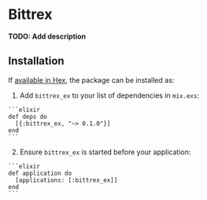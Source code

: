 # Bittrex

**TODO: Add description**

## Installation

If [available in Hex](https://hex.pm/docs/publish), the package can be installed as:

  1. Add `bittrex_ex` to your list of dependencies in `mix.exs`:

    ```elixir
    def deps do
      [{:bittrex_ex, "~> 0.1.0"}]
    end
    ```

  2. Ensure `bittrex_ex` is started before your application:

    ```elixir
    def application do
      [applications: [:bittrex_ex]]
    end
    ```

